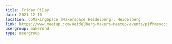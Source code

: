 ```yaml
---
title: Friday PiDay
date: 2021-12-10
location: CoMakingSpace (Makerspace Heidelberg), Heidelberg
link: https://www.meetup.com/Heidelberg-Makers-Meetup/events/pjfhmsyccqbnb/
usergroup: makershd
type: usergroup
---
```

